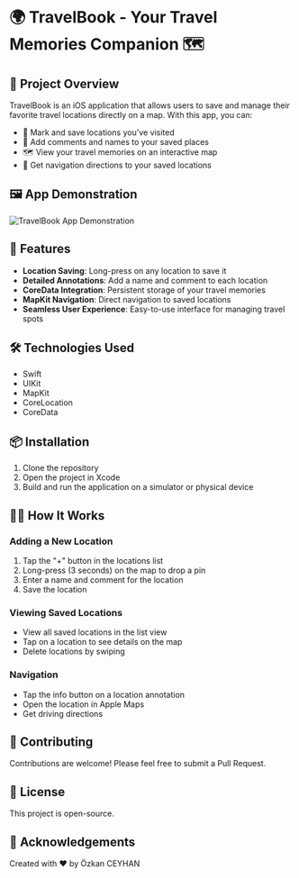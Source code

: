 # 🌍 TravelBook - Your Travel Memories Companion 🗺️

## 📱 Project Overview

TravelBook is an iOS application that allows users to save and manage their favorite travel locations directly on a map. With this app, you can:
- 📍 Mark and save locations you've visited
- 💬 Add comments and names to your saved places
- 🗺️ View your travel memories on an interactive map
- 🧭 Get navigation directions to your saved locations

## 🖼️ App Demonstration

![TravelBook App Demonstration](travelbook.gif)

## 🚀 Features

- **Location Saving**: Long-press on any location to save it
- **Detailed Annotations**: Add a name and comment to each location
- **CoreData Integration**: Persistent storage of your travel memories
- **MapKit Navigation**: Direct navigation to saved locations
- **Seamless User Experience**: Easy-to-use interface for managing travel spots

## 🛠 Technologies Used

- Swift
- UIKit
- MapKit
- CoreLocation
- CoreData

## 📦 Installation

1. Clone the repository
2. Open the project in Xcode
3. Build and run the application on a simulator or physical device

## 🧑‍💻 How It Works

### Adding a New Location
1. Tap the "+" button in the locations list
2. Long-press (3 seconds) on the map to drop a pin
3. Enter a name and comment for the location
4. Save the location

### Viewing Saved Locations
- View all saved locations in the list view
- Tap on a location to see details on the map
- Delete locations by swiping

### Navigation
- Tap the info button on a location annotation
- Open the location in Apple Maps
- Get driving directions

## 🤝 Contributing

Contributions are welcome! Please feel free to submit a Pull Request.

## 📝 License

This project is open-source.

## 🙏 Acknowledgements

Created with ❤️ by Özkan CEYHAN
